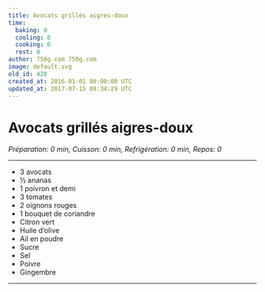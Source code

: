```yaml
---
title: Avocats grillés aigres-doux
time:
  baking: 0
  cooling: 0
  cooking: 0
  rest: 0
author: 750g.com 750g.com
image: default.svg
old_id: 428
created_at: 2016-01-01 00:00:00 UTC
updated_at: 2017-07-15 08:34:29 UTC
---
```


# Avocats grillés aigres-doux

_Préparation: 0 min, Cuisson: 0 min, Refrigération: 0 min, Repos: 0_

---

- 3 avocats
- ½ ananas
- 1 poivron et demi
- 3 tomates
- 2 oignons rouges
- 1 bouquet de coriandre
- Citron vert
- Huile d’olive
- Ail en poudre
- Sucre
- Sel
- Poivre
- Gingembre

---
